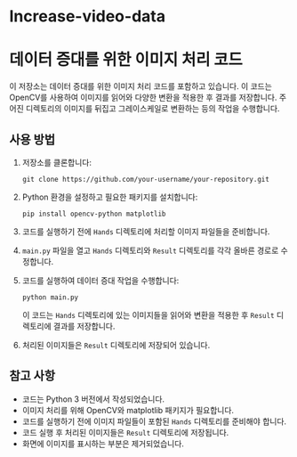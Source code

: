 # Increase-video-data


# 데이터 증대를 위한 이미지 처리 코드

이 저장소는 데이터 증대를 위한 이미지 처리 코드를 포함하고 있습니다. 이 코드는 OpenCV를 사용하여 이미지를 읽어와 다양한 변환을 적용한 후 결과를 저장합니다. 주어진 디렉토리의 이미지를 뒤집고 그레이스케일로 변환하는 등의 작업을 수행합니다.

## 사용 방법

1. 저장소를 클론합니다:

   ```shell
   git clone https://github.com/your-username/your-repository.git
   ```

2. Python 환경을 설정하고 필요한 패키지를 설치합니다:

   ```shell
   pip install opencv-python matplotlib
   ```

3. 코드를 실행하기 전에 `Hands` 디렉토리에 처리할 이미지 파일들을 준비합니다.

4. `main.py` 파일을 열고 `Hands` 디렉토리와 `Result` 디렉토리를 각각 올바른 경로로 수정합니다.

5. 코드를 실행하여 데이터 증대 작업을 수행합니다:

   ```shell
   python main.py
   ```

   이 코드는 `Hands` 디렉토리에 있는 이미지들을 읽어와 변환을 적용한 후 `Result` 디렉토리에 결과를 저장합니다.

6. 처리된 이미지들은 `Result` 디렉토리에 저장되어 있습니다.

## 참고 사항

- 코드는 Python 3 버전에서 작성되었습니다.
- 이미지 처리를 위해 OpenCV와 matplotlib 패키지가 필요합니다.
- 코드를 실행하기 전에 이미지 파일들이 포함된 `Hands` 디렉토리를 준비해야 합니다.
- 코드 실행 후 처리된 이미지들은 `Result` 디렉토리에 저장됩니다.
- 화면에 이미지를 표시하는 부분은 제거되었습니다.

